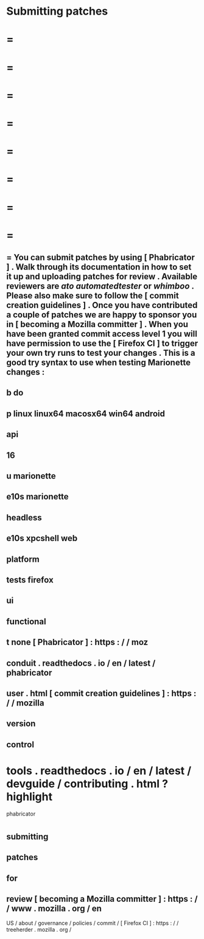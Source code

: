 Submitting
patches
=
=
=
=
=
=
=
=
=
=
=
=
=
=
=
=
=
=
You
can
submit
patches
by
using
[
Phabricator
]
.
Walk
through
its
documentation
in
how
to
set
it
up
and
uploading
patches
for
review
.
Available
reviewers
are
_ato_
_automatedtester_
or
_whimboo_
.
Please
also
make
sure
to
follow
the
[
commit
creation
guidelines
]
.
Once
you
have
contributed
a
couple
of
patches
we
are
happy
to
sponsor
you
in
[
becoming
a
Mozilla
committer
]
.
When
you
have
been
granted
commit
access
level
1
you
will
have
permission
to
use
the
[
Firefox
CI
]
to
trigger
your
own
try
runs
to
test
your
changes
.
This
is
a
good
try
syntax
to
use
when
testing
Marionette
changes
:
-
b
do
-
p
linux
linux64
macosx64
win64
android
-
api
-
16
-
u
marionette
-
e10s
marionette
-
headless
-
e10s
xpcshell
web
-
platform
-
tests
firefox
-
ui
-
functional
-
t
none
[
Phabricator
]
:
https
:
/
/
moz
-
conduit
.
readthedocs
.
io
/
en
/
latest
/
phabricator
-
user
.
html
[
commit
creation
guidelines
]
:
https
:
/
/
mozilla
-
version
-
control
-
tools
.
readthedocs
.
io
/
en
/
latest
/
devguide
/
contributing
.
html
?
highlight
=
phabricator
#
submitting
-
patches
-
for
-
review
[
becoming
a
Mozilla
committer
]
:
https
:
/
/
www
.
mozilla
.
org
/
en
-
US
/
about
/
governance
/
policies
/
commit
/
[
Firefox
CI
]
:
https
:
/
/
treeherder
.
mozilla
.
org
/
